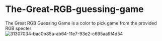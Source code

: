 # The-Great-RGB-guessing-game
The Great RGB Guessing Game is a color to pick game from the provided RGB specter
<br>
![31307034-bac0b85a-ab64-11e7-93e2-c695aa9f4d54](https://user-images.githubusercontent.com/25347909/31519704-e47f40d0-afab-11e7-8bd1-90ace25d4d17.jpg)
